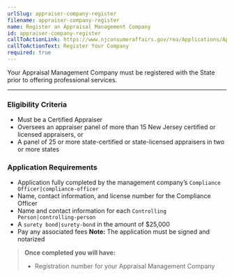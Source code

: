 ```yaml
---
urlSlug: appraiser-company-register
filename: appraiser-company-register
name: Register an Appraisal Management Company
id: appraiser-company-register
callToActionLink: https://www.njconsumeraffairs.gov/rea/Applications/Application-for-Registration-as-an-Appraisal-Management-Company.pdf
callToActionText: Register Your Company
required: true
---
```

Your Appraisal Management Company must be registered with the State prior to offering professional services.

---
### Eligibility Criteria
- Must be a Certified Appraiser
- Oversees an appraiser panel of more than 15 New Jersey certified or licensed appraisers, or 
- A panel of 25 or more state-certified or state-licensed appraisers in two or more states

### Application Requirements
- Application fully completed by the management company’s `Compliance Officer|compliance-officer`
- Name, contact information, and license number for the Compliance Officer
- Name and contact information for each `Controlling Person|controlling-person`
- A `surety bond|surety-bond` in the amount of $25,000
- Pay any associated fees
**Note:** The application must be signed and notarized

>**Once completed you will have:**
>- Registration number for your Appraisal Management Company
